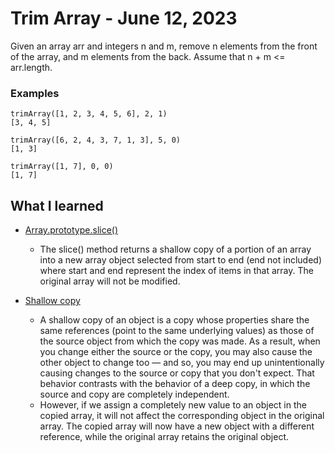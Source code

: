 # Trim Array - June 12, 2023
Given an array arr and integers n and m, remove n elements from the front of the array,
and m elements from the back. Assume that n + m <= arr.length.

### Examples
```
trimArray([1, 2, 3, 4, 5, 6], 2, 1)
[3, 4, 5]

trimArray([6, 2, 4, 3, 7, 1, 3], 5, 0)
[1, 3]

trimArray([1, 7], 0, 0)
[1, 7]
```

## What I learned

* [Array.prototype.slice()](https://developer.mozilla.org/en-US/docs/Web/JavaScript/Reference/Global_Objects/Array/slice) 
   - The slice() method returns a shallow copy of a portion of an array into a new array object selected from start to end (end not included) where start and end represent the index of items in that array. The original array will not be modified.

* [Shallow copy](https://developer.mozilla.org/en-US/docs/Glossary/Shallow_copy) 
   - A shallow copy of an object is a copy whose properties share the same references (point to the same underlying values) as those of the source object from which the copy was made. As a result, when you change either the source or the copy, you may also cause the other object to change too — and so, you may end up unintentionally causing changes to the source or copy that you don't expect. That behavior contrasts with the behavior of a deep copy, in which the source and copy are completely independent. 
   - However, if we assign a completely new value to an object in the copied array, it will not affect the corresponding object in the original array. The copied array will now have a new object with a different reference, while the original array retains the original object.
